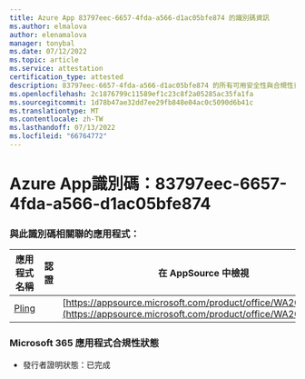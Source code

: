 ```yaml
---
title: Azure App 83797eec-6657-4fda-a566-d1ac05bfe874 的識別碼資訊
ms.author: elmalova
author: elenamalova
manager: tonybal
ms.date: 07/12/2022
ms.topic: article
ms.service: attestation
certification_type: attested
description: 83797eec-6657-4fda-a566-d1ac05bfe874 的所有可用安全性與合規性資訊。
ms.openlocfilehash: 2c1876799c11589ef1c23c8f2a05285ac35fa1fa
ms.sourcegitcommit: 1d78b47ae32dd7ee29fb848e04ac0c5090d6b41c
ms.translationtype: MT
ms.contentlocale: zh-TW
ms.lasthandoff: 07/13/2022
ms.locfileid: "66764772"
---
```

# <a name="azure-app-id-83797eec-6657-4fda-a566-d1ac05bfe874"></a>Azure App識別碼：83797eec-6657-4fda-a566-d1ac05bfe874


### <a name="apps-associated-with-this-id"></a>與此識別碼相關聯的應用程式：
| **應用程式名稱** | **認證** | **在 AppSource 中檢視** |
|--------------|---------------|-----------------------|
| [Pling](../forward/WA200004294.md) |  | [https://appsource.microsoft.com/product/office/WA200004294](https://appsource.microsoft.com/product/office/WA200004294) |

### <a name="microsoft-365-app-compliance-status"></a>Microsoft 365 應用程式合規性狀態
- 發行者證明狀態：已完成
